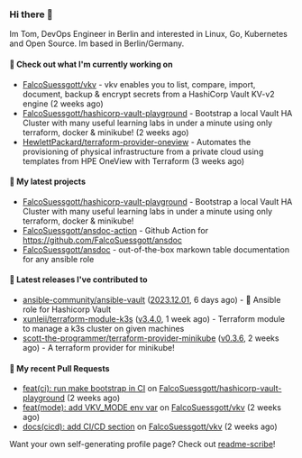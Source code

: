 ### Hi there 👋

Im Tom, DevOps Engineer in Berlin and interested in Linux, Go, Kubernetes and Open Source.
Im based in Berlin/Germany.

#### 👷 Check out what I'm currently working on

- [FalcoSuessgott/vkv](https://github.com/FalcoSuessgott/vkv) - vkv enables you to list, compare, import, document, backup &amp; encrypt secrets from a HashiCorp Vault KV-v2 engine (2 weeks ago)
- [FalcoSuessgott/hashicorp-vault-playground](https://github.com/FalcoSuessgott/hashicorp-vault-playground) - Bootstrap a local Vault HA Cluster with many useful learning labs in under a minute using only terraform, docker &amp; minikube! (2 weeks ago)
- [HewlettPackard/terraform-provider-oneview](https://github.com/HewlettPackard/terraform-provider-oneview) - Automates the provisioning of physical infrastructure from a private cloud using templates from HPE OneView with Terraform (3 weeks ago)

#### 🌱 My latest projects

- [FalcoSuessgott/hashicorp-vault-playground](https://github.com/FalcoSuessgott/hashicorp-vault-playground) - Bootstrap a local Vault HA Cluster with many useful learning labs in under a minute using only terraform, docker &amp; minikube!
- [FalcoSuessgott/ansdoc-action](https://github.com/FalcoSuessgott/ansdoc-action) - Github Action for https://github.com/FalcoSuessgott/ansdoc
- [FalcoSuessgott/ansdoc](https://github.com/FalcoSuessgott/ansdoc) - out-of-the-box markown table documentation for any ansible role

#### 🔭 Latest releases I've contributed to

- [ansible-community/ansible-vault](https://github.com/ansible-community/ansible-vault) ([2023.12.01](https://github.com/ansible-community/ansible-vault/releases/tag/2023.12.01), 6 days ago) - :key: Ansible role for Hashicorp Vault
- [xunleii/terraform-module-k3s](https://github.com/xunleii/terraform-module-k3s) ([v3.4.0](https://github.com/xunleii/terraform-module-k3s/releases/tag/v3.4.0), 1 week ago) - Terraform module to manage a k3s cluster on given machines
- [scott-the-programmer/terraform-provider-minikube](https://github.com/scott-the-programmer/terraform-provider-minikube) ([v0.3.6](https://github.com/scott-the-programmer/terraform-provider-minikube/releases/tag/v0.3.6), 2 weeks ago) - A terraform provider for minikube!

#### 🔨 My recent Pull Requests

- [feat(ci): run make bootstrap in CI](https://github.com/FalcoSuessgott/hashicorp-vault-playground/pull/24) on [FalcoSuessgott/hashicorp-vault-playground](https://github.com/FalcoSuessgott/hashicorp-vault-playground) (2 weeks ago)
- [feat(mode): add VKV_MODE env var](https://github.com/FalcoSuessgott/vkv/pull/190) on [FalcoSuessgott/vkv](https://github.com/FalcoSuessgott/vkv) (2 weeks ago)
- [docs(cicd): add CI/CD section](https://github.com/FalcoSuessgott/vkv/pull/189) on [FalcoSuessgott/vkv](https://github.com/FalcoSuessgott/vkv) (2 weeks ago)

Want your own self-generating profile page? Check out [readme-scribe](https://github.com/muesli/readme-scribe)!